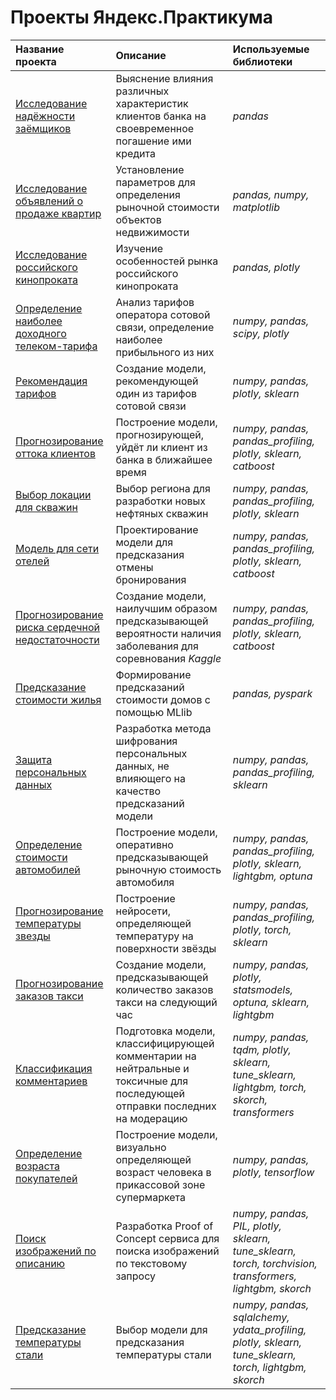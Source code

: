 # Проекты Яндекс.Практикума

| Название проекта | Описание | Используемые библиотеки | 
| :---------------------- | :---------------------- | :---------------------- |
| [Исследование надёжности заёмщиков](reliability_of_borrowers) | Выяснение влияния различных характеристик клиентов банка на своевременное погашение ими кредита | *pandas* |
| [Исследование объявлений о продаже квартир](the_cost_of_apartments) | Установление параметров для определения рыночной стоимости объектов недвижимости | *pandas, numpy, matplotlib* |
| [Исследование российского кинопроката](russian_film_distribution) | Изучение особенностей рынка российского кинопроката | *pandas, plotly* |
| [Определение наиболее доходного телеком-тарифа](the_most_profitable_tariff) | Анализ тарифов оператора сотовой связи, определение наиболее прибыльного из них | *numpy, pandas, scipy, plotly* |
| [Рекомендация тарифов](tariff_recommendation) | Создание модели, рекомендующей один из тарифов сотовой связи | *numpy, pandas, plotly, sklearn* |
| [Прогнозирование оттока клиентов](customer_churn) | Построение модели, прогнозирующей, уйдёт ли клиент из банка в ближайшее время | *numpy, pandas, pandas_profiling, plotly, sklearn, catboost* |
| [Выбор локации для скважин](well_location_selection) | Выбор региона для разработки новых нефтяных скважин | *numpy, pandas, pandas_profiling, plotly, sklearn* |
| [Модель для сети отелей](hotel_chain_model) | Проектирование модели для предсказания отмены бронирования | *numpy, pandas, pandas_profiling, plotly, sklearn, catboost* |
| [Прогнозирование риска сердечной недостаточности](heart_diseases_prediction) | Создание модели, наилучшим образом предсказывающей вероятности наличия заболевания для соревнования *Kaggle* | *numpy, pandas, pandas_profiling, plotly, sklearn, catboost* |
| [Предсказание стоимости жилья](home_value_prediction) | Формирование предсказаний стоимости домов с помощью MLlib | *pandas, pyspark* |
| [Защита персональных данных](protection_of_clients_personal_data) | Разработка метода шифрования персональных данных, не влияющего на качество предсказаний модели | *numpy, pandas, pandas_profiling, sklearn* |
| [Определение стоимости автомобилей](cars_value_determination) | Построение модели, оперативно предсказывающей рыночную стоимость автомобиля | *numpy, pandas, pandas_profiling, plotly, sklearn, lightgbm, optuna* |
| [Прогнозирование температуры звезды](star_temperature_prediction) | Построение нейросети, определяющей температуру на поверхности звёзды | *numpy, pandas, pandas_profiling, plotly, torch, sklearn* |
| [Прогнозирование заказов такси](taxi_order_forecasting) | Создание модели, предсказывающей количество заказов такси на следующий час | *numpy, pandas, plotly, statsmodels, optuna, sklearn, lightgbm* |
| [Классификация комментариев](taxi_order_forecasting) | Подготовка модели, классифицирующей комментарии на нейтральные и токсичные для последующей отправки последних на модерацию | *numpy, pandas, tqdm, plotly, sklearn, tune_sklearn, lightgbm, torch, skorch, transformers* |
| [Определение возраста покупателей](determinig_the_age_of_buyers) | Построение модели, визуально определяющей возраст человека в прикассовой зоне супермаркета | *numpy, pandas, plotly, tensorflow* |
| [Поиск изображений по описанию](image_search_by_description) | Разработка Proof of Concept сервиса для поиска изображений по текстовому запросу | *numpy, pandas, PIL, plotly, sklearn, tune_sklearn, torch, torchvision, transformers, lightgbm, skorch* |
| [Предсказание температуры стали](prediction_of_steel_temperature) | Выбор модели для предсказания температуры стали | *numpy, pandas, sqlalchemy, ydata_profiling, plotly, sklearn, tune_sklearn, torch, lightgbm, skorch* |
